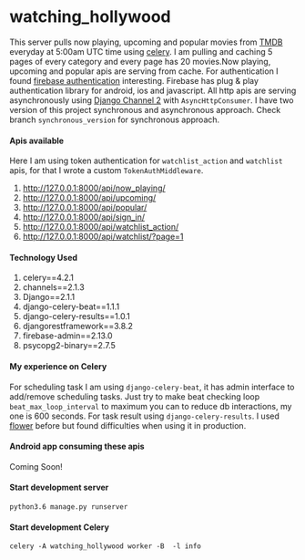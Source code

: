 # watching_hollywood

This server pulls now playing, upcoming and popular movies from [TMDB](https://themoviedb.org) everyday at 5:00am UTC time using [celery](http://celeryproject.org).
I am pulling and caching 5 pages of every category and every page has 20 movies.Now playing, upcoming and popular apis are serving from cache.
For authentication I found [firebase authentication](https://firebase.google.com/docs/auth/) interesting.
Firebase has plug & play authentication library for android, ios and javascript.
All http apis are serving asynchronously using [Django Channel 2](https://channels.readthedocs.io/en/latest/) with `AsyncHttpConsumer`.
I have two version of this project synchronous and asynchronous approach. Check branch `synchronous_version` for synchronous approach.

#### Apis available
Here I am using token authentication for `watchlist_action` and `watchlist` apis, for that I wrote a custom `TokenAuthMiddleware`.

1. http://127.0.0.1:8000/api/now_playing/
2. http://127.0.0.1:8000/api/upcoming/
3. http://127.0.0.1:8000/api/popular/
4. http://127.0.0.1:8000/api/sign_in/
5. http://127.0.0.1:8000/api/watchlist_action/
6. http://127.0.0.1:8000/api/watchlist/?page=1

#### Technology Used
1. celery==4.2.1
2. channels==2.1.3
4. Django==2.1.1
5. django-celery-beat==1.1.1
6. django-celery-results==1.0.1
7. djangorestframework==3.8.2
8. firebase-admin==2.13.0
9. psycopg2-binary==2.7.5

#### My experience on Celery
For scheduling task I am using `django-celery-beat`, it has admin interface to add/remove scheduling tasks. Just try to make beat checking loop `beat_max_loop_interval` to maximum you can to reduce db interactions, my one is 600 seconds.
For task result using `django-celery-results`. I used [flower](https://flower.readthedocs.io/en/latest/) before but found difficulties when using it in production.

#### Android app consuming these apis
Coming Soon!

#### Start development server
```
python3.6 manage.py runserver
```

#### Start development Celery
```
celery -A watching_hollywood worker -B  -l info
```
